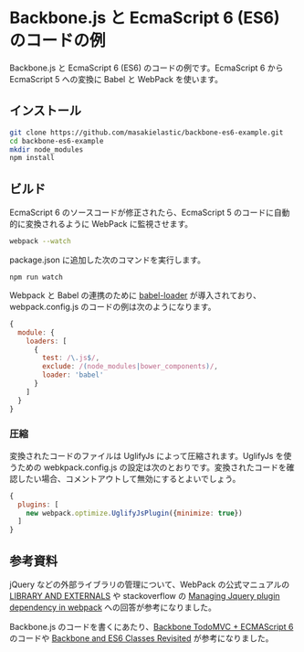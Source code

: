 Backbone.js と EcmaScript 6 (ES6) のコードの例
============================================

 Backbone.js と EcmaScript 6 (ES6) のコードの例です。EcmaScript 6 から EcmaScript 5 への変換に Babel と WebPack を使います。

インストール
-----------


```bash
git clone https://github.com/masakielastic/backbone-es6-example.git
cd backbone-es6-example
mkdir node_modules
npm install
```

ビルド
-----

EcmaScript 6 のソースコードが修正されたら、EcmaScript 5 のコードに自動的に変換されるように WebPack に監視させます。

```bash
webpack --watch
```


package.json に追加した次のコマンドを実行します。


```
npm run watch
```

Webpack と Babel の連携のために [babel-loader](https://github.com/babel/babel-loader) が導入されており、webpack.config.js のコードの例は次のようになります。

```javascript
{
  module: {
    loaders: [
      {
        test: /\.js$/,
        exclude: /(node_modules|bower_components)/,
        loader: 'babel'
      }
    ]
  }
}
```

### 圧縮

変換されたコードのファイルは UglifyJs によって圧縮されます。UglifyJs を使うための webkpack.config.js の設定は次のとおりです。変換されたコードを確認したい場合、コメントアウトして無効にするとよいでしょう。

```javascript
{
  plugins: [
    new webpack.optimize.UglifyJsPlugin({minimize: true})
  ]
}
```

参考資料
-------

jQuery などの外部ライブラリの管理について、WebPack の公式マニュアルの [LIBRARY AND EXTERNALS](http://webpack.github.io/docs/library-and-externals.html) や stackoverflow の [Managing Jquery plugin dependency in webpack](http://stackoverflow.com/q/28969861/531320) への回答が参考になりました。

Backbone.js のコードを書くにあたり、[Backbone TodoMVC + ECMAScript 6](https://github.com/tastejs/todomvc-backbone-es6) のコードや [Backbone and ES6 Classes Revisited](http://benmccormick.org/2015/07/06/backbone-and-es6-classes-revisited/) が参考になりました。
